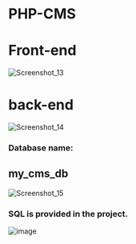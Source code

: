 # PHP-CMS

# Front-end
![Screenshot_13](https://github.com/AmirHam-Za/PHP-CMS/assets/125890933/9cd7b835-164a-478b-abe9-1a7da31d0818)
# back-end
![Screenshot_14](https://github.com/AmirHam-Za/PHP-CMS/assets/125890933/28d83d71-ccd7-4733-8852-34bb1762ddb7)
### Database name: 
## my_cms_db
![Screenshot_15](https://github.com/AmirHam-Za/PHP-CMS/assets/125890933/160cba8e-70d1-49d1-a800-ebe7405b9c52)
### SQL is provided in the project.
![image](https://github.com/AmirHam-Za/PHP-CMS/assets/125890933/4ec58b2e-1d71-44e3-86c3-5cc8b5a86e25)
